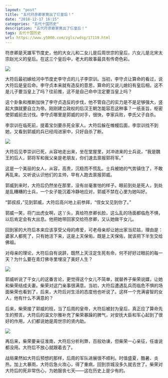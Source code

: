 ```yaml
---
layout: "post"
title: "五代苻彦卿家竟出了仨皇后！"
date: "2018-12-17 16:15"
categories: "五代十国历史"
description: "五代苻彦卿家竟出了仨皇后！"
tags: 五代十国历史
url: https://www.y5000.com/zgls/wdsg/17119.html
---
```






符彦卿是天雄军节度史，他的大女儿和二女儿是后周世宗的皇后，六女儿是北宋太宗赵光义的皇后。在这三个皇后中，老大的故事最具有传奇色彩。

![](https://img.y5000.com/uploads/allimg/170315/150R34N2-0.jpg)

大符后最初嫁给河中节度史李守贞的儿子李崇训。当初，李守贞让算命的看过，说大符后是皇后命。李守贞本来就有造反的意思，算命的又说儿媳妇有皇后相，这不是儿子要当皇上了吗？往前推，这不是自己命中注定要当皇上吗？

这个卦象和推断加快了李守贞造反的步伐，他不管自己的实力是不是足够强大，竖起大旗就要自立为帝。刚刚建立政权的后汉王朝怎能容忍这种事？一纸圣旨，枢密使郭威前去讨伐。李守贞哪里是郭威的对手，很快，李家兵败，李氏父子自杀。

李崇训在临死前，提着宝剑要杀死全家人。大符后躲在帷幔后面，李崇训找不到她，又看到郭威的兵已经闯进家中，只好自杀了断。

![](https://img.y5000.com/uploads/allimg/170315/150R32C9-1.jpg)

大符后见李崇训已死，从容地走出来，坐在堂屋里，对冲进来的士兵说，“我是魏王的后人，郭将军和我父亲是老朋友，你们速去禀报郭将军。”

这是一个美丽的女人，从容，高贵，沉稳而不慌乱。士兵被她的气势镇住了，不敢再乱来。又听说认识他们的主帅，早有人跑去禀报郭威。

郭威到来时，大符后仍然坐在那里，没有丝毫害怕的样子。眼前到处是死人，到处是乱糟糟的士兵，一个女子能沉着冷静地应对，郭威不禁在心里为她叫好。

“郭叔叔，”见到郭威，大符后高兴地上前参拜，“侄女又见到你了。”

郭威一笑，将门出虎女啊，这丫头，真给符彦卿长脸，这么乱的场面都临危不惧，以后肯定会有大出息。他把她带回家交给符彦卿，又认她做干女儿。

回到家的大符后本来应该享受父母的疼爱，可老母亲却让她出家当尼姑，理由是：婆家人都死了，只有她活下来，这是上天保佑，既是上天保佑，就该把下半生交给佛祖。

对母亲的理论，大符后自有说辞，既然上天注定生死有命，何不好好过眼前的每一天？为什么要在青灯佛寺里埋没了美好人生？

![](https://img.y5000.com/uploads/allimg/170315/150R33P1-2.jpg)

郭威听说了干女儿的这番言论，更觉得这个女儿不简单，就替养子柴荣说媒，让她和柴荣结成夫妻。柴荣对这门亲事很满意。当初，大符后遭遇乱兵而临危不惧的场面柴荣也看到了，后来，大符后对生活的态度他也听说了。这样一个充满睿智的女人，他有什么不满意的？

后来，柴荣接了郭威的班，当了后周的皇帝，大符后被封为皇后，真正应了算命先生的预言。大符后的温文尔雅补充了柴荣暴躁的脾气，对安抚大臣和军心起到了很好的作用，人们都说她是周世宗的贤内助。

![](https://img.y5000.com/uploads/allimg/170315/150R3H33-3.jpg)

再后来，柴荣要亲征淮南，大符后分析利弊，百般劝谏，但柴荣一心亲征，任谁说都没用。大符后不放心就跟着去了。

战局果然如大符后预想的那样，后周的军队进展很不顺利。时值盛夏，酷暑、炎热，加上大暴雨，大符后急火攻心，得了重病，回到京城没多久就去世了。柴荣对大符后的死非常伤心，为她服丧七天——这在历史上是少有的。
